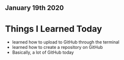## January 19th 2020

# Things I Learned Today
- learned how to upload to GitHub through the terminal
- learned how to create a repository on GitHub
- Basically, a lot of GitHub today
